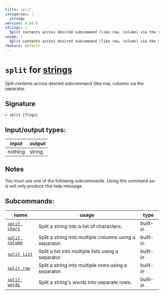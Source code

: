 ```yaml
---
title: split
categories: |
  strings
version: 0.94.0
strings: |
  Split contents across desired subcommand (like row, column) via the separator.
usage: |
  Split contents across desired subcommand (like row, column) via the separator.
feature: default
---
```

<!-- This file is automatically generated. Please edit the command in https://github.com/nushell/nushell instead. -->

# `split` for [strings](/commands/categories/strings.md)

<div class='command-title'>Split contents across desired subcommand (like row, column) via the separator.</div>

## Signature

```> split {flags} ```


## Input/output types:

| input   | output |
| ------- | ------ |
| nothing | string |

## Notes
You must use one of the following subcommands. Using this command as-is will only produce this help message.

## Subcommands:

| name                                             | usage                                                   | type     |
| ------------------------------------------------ | ------------------------------------------------------- | -------- |
| [`split chars`](/commands/docs/split_chars.md)   | Split a string into a list of characters.               | built-in |
| [`split column`](/commands/docs/split_column.md) | Split a string into multiple columns using a separator. | built-in |
| [`split list`](/commands/docs/split_list.md)     | Split a list into multiple lists using a separator.     | built-in |
| [`split row`](/commands/docs/split_row.md)       | Split a string into multiple rows using a separator.    | built-in |
| [`split words`](/commands/docs/split_words.md)   | Split a string's words into separate rows.              | built-in |